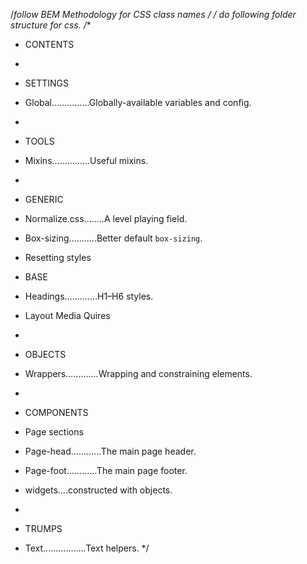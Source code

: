 /*follow BEM Methodology for CSS class names */
/* do following folder structure for css.
/**
 * CONTENTS
 *
 * SETTINGS
 * Global...............Globally-available variables and config.
 *
 * TOOLS
 * Mixins...............Useful mixins.
 *
 * GENERIC
 * Normalize.css........A level playing field.
 * Box-sizing...........Better default `box-sizing`.
 * Resetting styles

 * BASE
 * Headings.............H1–H6 styles.
 * Layout Media Quires
 *
 * OBJECTS
 * Wrappers.............Wrapping and constraining elements.
 *
 * COMPONENTS
 * Page sections
 * Page-head............The main page header.
 * Page-foot............The main page footer.
 * widgets....constructed with objects.
 *
 * TRUMPS
 * Text.................Text helpers.
 */